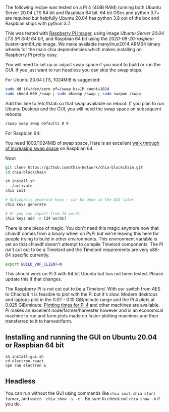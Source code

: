 The following recipe was tested on a Pi 4 (4GiB RAM) running both Ubuntu Server 20.04 LTS 64 bit and Raspbian 64 bit. 64 bit OSes and python 3.7+ are required but helpfully Ubuntu 20.04 has python 3.8 out of the box and Raspbian ships with python 3.7.

This was tested with [Raspberry Pi Imager](https://www.raspberrypi.org/downloads/), using image _Ubuntu Server 20.04 LTS (Pi 3/4) 64 bit_, and Raspbian 64 bit using the _2020-08-20-raspios-buster-arm64.zip_ image. We make available manylinux2014 ARM64 binary wheels for the main chia dependencies which makes installing on Raspberry Pi pretty easy. 

You will need to set up or adjust swap space if you want to build or run the GUI. If you just want to run headless you can skip the swap steps.

For Ubuntu 20.04 LTS, 1024MiB is suggested:
```bash
sudo dd if=/dev/zero of=/swap bs=1M count=1024
sudo chmod 600 /swap ; sudo mkswap /swap ; sudo swapon /swap
```

Add this line to /etc/fstab so that swap available on reboot. If you plan to run Ubuntu Desktop and the GUI, you will need the swap space on subsequent reboots.

```bash
/swap swap swap defaults 0 0
```

For Raspbian 64:

You need 1000/1024MiB of swap space. Here is an excellent [walk through of increasing swap space](https://pimylifeup.com/raspberry-pi-swap-file/) on Raspbian 64.

Now:

```bash
git clone https://github.com/Chia-Network/chia-blockchain.git
cd chia-blockchain

sh install.sh
. ./activate
chia init

# Optionally generate keys - can be done in the GUI later
chia keys generate

# Or you can import from 24 words
chia keys add -m [24 words]
```

There is one piece of magic. You don't need this magic anymore now that chiavdf comes from a binary wheel on PyPi but we're leaving this here for people trying to build in other environments. This environment variable is set so that chiavdf doesn't attempt to compile Timelord components. The Pi isn't cut out to be a Timelord and the Timelord requirements are very x86-64 specific currently.
```bash
export BUILD_VDF_CLIENT=N
```

This should work on Pi 3 with 64 bit Ubuntu but has not been tested. Please update this if that changes.

The Raspberry Pi is not cut out to be a Timelord. With our switch from AES to Chacha8 it is feasible to plot with the Pi but it's slow. Modern desktops and laptops plot in the 0.07 - 0.10 GiB/minute range and the Pi 4 plots at 0.025 GiB/minute. [Plotting times for Pi 4](https://github.com/Chia-Network/chia-blockchain/wiki/k-sizes#raspberry-pi-4) and other machines are available. Pi makes an excellent node/farmer/harvester however and is an economical machine to run and farm plots made on faster plotting machines and then transferred to it to harvest/farm.

## Installing and running the GUI on Ubuntu 20.04 or Raspbian 64 bit

```
sh install-gui.sh
cd electron-react
npm run electron &
```

## Headless

You can run without the GUI using commands like `chia init`, `chia start farmer`, and `watch 'chia show -s -c'`. Be sure to check out `chia show -h` if you do.